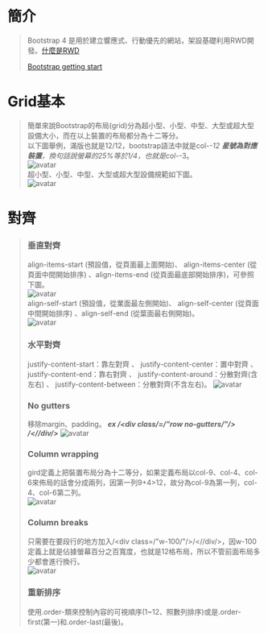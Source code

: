 # 簡介
> Bootstrap 4 是用於建立響應式、行動優先的網站，架設基礎利用RWD開發。[什麼是RWD](https://www.ibest.tw/page01.php)
> 
> [Bootstrap getting start](https://bootstrap.hexschool.com/docs/4.2/getting-started/download/)
>
# Grid基本
> 簡單來說Bootstrap的布局(grid)分為超小型、小型、中型、大型或超大型設備大小，而在以上裝置的布局都分為十二等分。   
> 以下圖舉例，滿版也就是12/12，bootstrap語法中就是col-*-12 ***星號為對應裝置***，換句話說螢幕的25%等於1/4，也就是col-*-3。   
> ![avatar](http://i.imgur.com/PS8H23s.png)   
>  超小型、小型、中型、大型或超大型設備規範如下圖。  
> ![avatar](http://i.imgur.com/thN8Dbq.png)  
# 對齊
> ### 垂直對齊   
> align-items-start (預設值，從頁面最上面開始)、 align-items-center (從頁面中間開始排序) 、align-items-end (從頁面最底部開始排序)，可參照下圖。    
> ![avatar](https://i.imgur.com/kZtfEsM.png)   
> align-self-start (預設值，從業面最左側開始)、 align-self-center (從頁面中間開始排序) 、align-self-end (從葉面最右側開始)。   
> ![avatar](http://i.imgur.com/azeyWua.png)   
> ### 水平對齊   
> justify-content-start：靠左對齊 、 justify-content-center：置中對齊 、 justify-content-end：靠右對齊 、 justify-content-around：分散對齊(含左右) 、 justify-content-between：分散對齊(不含左右)。
> ![avatar](http://i.imgur.com/ZPDggPx.png)  
> ### No gutters  
> 移除margin、padding。 ***ex /<div class/=/"row no-gutters/"/> /<//div/>***
> ![avatar](http://i.imgur.com/ClDKTyD.png)   
> ### Column wrapping   
> gird定義上把裝置布局分為十二等分，如果定義布局以col-9、col-4、col-6來佈局的話會分成兩列，因第一列9+4>12，故分為col-9為第一列，col-4、col-6第二列。   
> ![avatar](http://i.imgur.com/FsFj8Mc.png)   
> ### Column breaks   
> 只需要在要段行的地方加入/<div class=/"w-100/"/>/<//div/>，因w-100定義上就是佔據螢幕百分之百寬度，也就是12格布局，所以不管前面布局多少都會進行換行。   
> ![avatar](http://i.imgur.com/iUkALyx.png)   
> ### 重新排序   
> 使用.order-類來控制內容的可視順序(1~12、照數列排序)或是.order-first(第一)和.order-last(最後)。   

